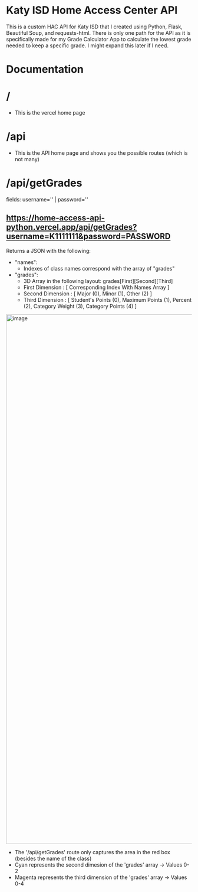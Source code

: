 # Katy ISD Home Access Center API

This is a custom HAC API for Katy ISD that I created using Python, Flask, Beautiful Soup, and requests-html. There is only one path for the API as it is specifically made for my Grade Calculator App to calculate the lowest grade needed to keep a specific grade. 
I might expand this later if I need.

# Documentation

# /
- This is the vercel home page

# /api
- This is the API home page and shows you the possible routes (which is not many)

# /api/getGrades
fields: username='' | password=''
## https://home-access-api-python.vercel.app/api/getGrades?username=K1111111&password=PASSWORD
Returns a JSON with the following:
- "names":
  - Indexes of class names correspond with the array of "grades"
- "grades":
  - 3D Array in the following layout: grades[First][Second][Third]
  - First Dimension : [ Corresponding Index With Names Array ]
  - Second Dimension : [ Major (0), Minor (1), Other (2) ]
  - Third Dimension : [ Student's Points (0), Maximum Points (1), Percent (2), Category Weight (3), Category Points (4) ]

<img width="1434" alt="image" src="https://github.com/Eric8900/HomeAccessAPI-Python/assets/89477025/91a8ff1a-89ee-4fba-8d27-7fb4c3d94a38">

- The '/api/getGrades' route only captures the area in the red box (besides the name of the class)
- Cyan represents the second dimesion of the 'grades' array -> Values 0-2
- Magenta represents the third dimension of the 'grades' array -> Values 0-4
